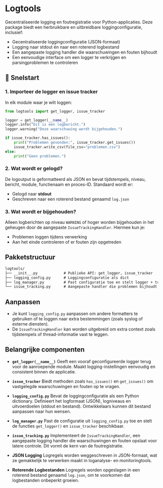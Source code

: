 # Logtools

Gecentraliseerde logging en foutregistratie voor Python-applicaties. Deze package biedt een herbruikbare en uitbreidbare loggingconfiguratie, inclusief:

- Gecentraliseerde loggingconfiguratie (JSON-formaat)
- Logging naar stdout én naar een roterend logbestand
- Een aangepaste logging handler die waarschuwingen en fouten bijhoudt
- Een eenvoudige interface om een logger te verkrijgen en parsingproblemen te controleren

## 🚀 Snelstart

### 1. Importeer de logger en issue tracker

In elk module waar je wilt loggen:

```python
from logtools import get_logger, issue_tracker

logger = get_logger(__name__)
logger.info("Dit is een logbericht.")
logger.warning("Deze waarschuwing wordt bijgehouden.")

if issue_tracker.has_issues():
    print("Problemen gevonden:", issue_tracker.get_issues())
    issue_tracker.write_csv(file_csv="problemen.csv")
else:
    print("Geen problemen.")
```

### 2. Wat wordt er gelogd?

De logoutput is geformatteerd als JSON en bevat tijdstempels, niveau, bericht, module, functienaam en proces-ID. Standaard wordt er:

- Gelogd naar **stdout**
- Geschreven naar een roterend bestand genaamd `log.json`

### 3. Wat wordt er bijgehouden?

Alleen logberichten op niveau `WARNING` of hoger worden bijgehouden in het geheugen door de aangepaste `IssueTrackingHandler`. Hiermee kun je:

- Problemen loggen tijdens verwerking
- Aan het einde controleren of er fouten zijn opgetreden

## Pakketstructuur

```md
logtools/
├── __init__.py            # Publieke API: get_logger, issue_tracker
├── logging_config.py      # Loggingconfiguratie als dict
├── log_manager.py         # Past configuratie toe en stelt logger + tracker beschikbaar
└── issue_tracking.py      # Aangepaste handler die problemen bijhoudt
```

## Aanpassen

- Je kunt `logging_config.py` aanpassen om andere formatters te gebruiken of te loggen naar extra bestemmingen (zoals syslog of externe diensten).
- De `IssueTrackingHandler` kan worden uitgebreid om extra context zoals tijdstempels of thread-informatie vast te leggen.

## Belangrijke componenten

- **`get_logger(__name__)`**
  Geeft een vooraf geconfigureerde logger terug voor de aanroepende module. Maakt logging-instellingen eenvoudig en consistent binnen de applicatie.

- **`issue_tracker`**
  Biedt methoden zoals `has_issues()` en `get_issues()` om vastgelegde waarschuwingen en fouten op te vragen.

- **`logging_config.py`**
  Bevat de loggingconfiguratie als een Python dictionary. Definieert het logformaat (JSON), logniveaus en uitvoerdoelen (stdout en bestand). Ontwikkelaars kunnen dit bestand aanpassen naar hun wensen.

- **`log_manager.py`**
  Past de configuratie uit `logging_config.py` toe en stelt de functies `get_logger()` en `issue_tracker` beschikbaar.

- **`issue_tracking.py`**
  Implementeert de `IssueTrackingHandler`, een aangepaste logging handler die waarschuwingen en fouten opslaat voor latere controle. Dit vormt de kern van de foutregistratie.

- **JSON Logging**
  Logregels worden weggeschreven in JSON-formaat, wat ze gemakkelijk te verwerken maakt in loganalyse- en monitoringtools.

- **Roterende Logbestanden**
  Logregels worden opgeslagen in een roterend bestand genaamd `log.json`, om te voorkomen dat logbestanden onbeperkt groeien.
